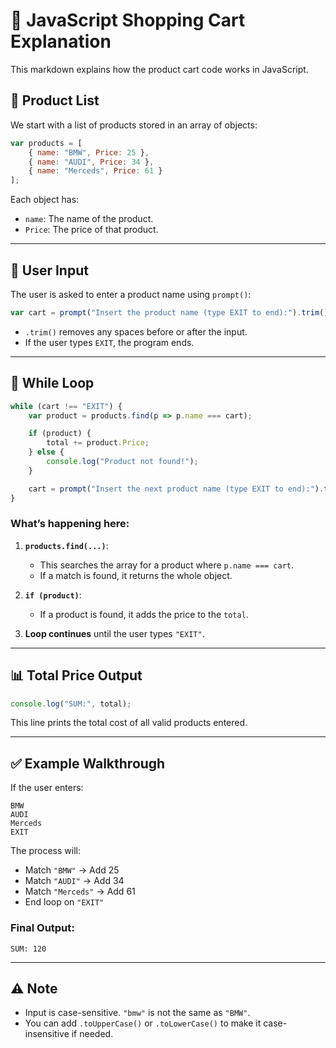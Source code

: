 
# 🛒 JavaScript Shopping Cart Explanation

This markdown explains how the product cart code works in JavaScript.

## 🧾 Product List

We start with a list of products stored in an array of objects:

```javascript
var products = [
    { name: "BMW", Price: 25 },
    { name: "AUDI", Price: 34 },
    { name: "Merceds", Price: 61 }
];
```

Each object has:
- `name`: The name of the product.
- `Price`: The price of that product.

---

## 💬 User Input

The user is asked to enter a product name using `prompt()`:

```javascript
var cart = prompt("Insert the product name (type EXIT to end):").trim();
```

- `.trim()` removes any spaces before or after the input.
- If the user types `EXIT`, the program ends.

---

## 🔁 While Loop

```javascript
while (cart !== "EXIT") {
    var product = products.find(p => p.name === cart);

    if (product) {
        total += product.Price;
    } else {
        console.log("Product not found!");
    }

    cart = prompt("Insert the next product name (type EXIT to end):").trim();
}
```

### What’s happening here:

1. **`products.find(...)`**:
   - This searches the array for a product where `p.name === cart`.
   - If a match is found, it returns the whole object.

2. **`if (product)`**:
   - If a product is found, it adds the price to the `total`.

3. **Loop continues** until the user types `"EXIT"`.

---

## 📊 Total Price Output

```javascript
console.log("SUM:", total);
```

This line prints the total cost of all valid products entered.

---

## ✅ Example Walkthrough

If the user enters:
```
BMW
AUDI
Merceds
EXIT
```

The process will:
- Match `"BMW"` → Add 25
- Match `"AUDI"` → Add 34
- Match `"Merceds"` → Add 61
- End loop on `"EXIT"`

### Final Output:
```
SUM: 120
```

---

## ⚠️ Note

- Input is case-sensitive. `"bmw"` is not the same as `"BMW"`.
- You can add `.toUpperCase()` or `.toLowerCase()` to make it case-insensitive if needed.
